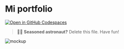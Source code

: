 # Mi portfolio


[![Open in GitHub Codespaces](https://github.com/codespaces/badge.svg)](https://codespaces.new/withastro/astro?devcontainer_path=.devcontainer/basics/devcontainer.json)

> 🧑‍🚀 **Seasoned astronaut?** Delete this file. Have fun!

![mockup](https://github.com/user-attachments/assets/18647c1c-394e-4d49-9431-11eb5869419c)

